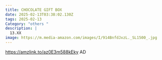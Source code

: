 ```yaml
---
title: CHOCOLATE GIFT BOX
date: 2025-02-13T03:38:02.130Z
tags: 2025-02-13
Category: "others "
description: |
  13.XX
image: https://m.media-amazon.com/images/I/914BnfdJxzL._SL1500_.jpg
---
```

https://amzlink.to/az0E3m588kEky   AD